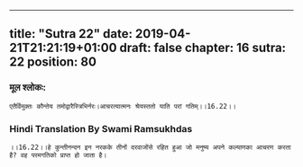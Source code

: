 
---
title: "Sutra 22"
date: 2019-04-21T21:21:19+01:00
draft: false
chapter: 16
sutra: 22
position: 80
---
### मूल श्लोकः:
```
एतैर्विमुक्तः कौन्तेय तमोद्वारैस्त्रिभिर्नरः।आचरत्यात्मनः श्रेयस्ततो याति परां गतिम्।।16.22।।

```

### Hindi Translation By Swami Ramsukhdas
```
।।16.22।।हे कुन्तीनन्दन इन नरकके तीनों दरवाजोंसे रहित हुआ जो मनुष्य अपने कल्याणका आचरण करता है? वह परमगतिको प्राप्त हो जाता है।

```

